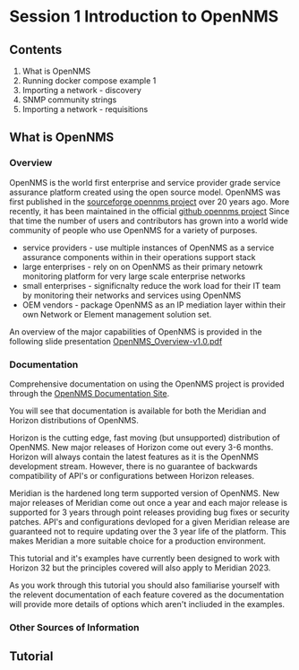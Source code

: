 # Session 1 Introduction to OpenNMS

## Contents

1. What is OpenNMS
2. Running docker compose example 1
3. Importing a network - discovery
4. SNMP community strings
5. Importing a network - requisitions


## What is OpenNMS

### Overview

OpenNMS is the world first enterprise and service provider grade service assurance platform created using the open source model.
OpenNMS was first published in the [sourceforge opennms project](https://sourceforge.net/projects/opennms/) over 20 years ago. 
More recently, it has been maintained in the official [github opennms project](https://github.com/OpenNMS/opennms)
Since that time the number of users and contributors has grown into a world wide community of people who use OpenNMS for a variety of purposes.

* service providers - use multiple instances of OpenNMS as a service assurance components within in their operations support stack
* large enterprises - rely on on OpenNMS as their primary netowrk monitoring platform for  very large scale enterprise networks
* small enterprises - significnalty reduce the work load for their IT team by monitoring their networks and services using OpenNMS
* OEM vendors - package OpenNMS as an IP mediation layer within their own Network or Element management solution set. 

An overview of the major capabilities of OpenNMS is provided in the following slide presentation [OpenNMS_Overview-v1.0.pdf](../session1/OpenNMS_Overview-v1.0.pdf)

### Documentation
Comprehensive documentation on using the OpenNMS project is provided through the [OpenNMS Documentation Site](https://docs.opennms.com/start-page/1.0.0/index.html).

You will see that documentation is available for both the Meridian and Horizon distributions of OpenNMS.

Horizon is the cutting edge, fast moving (but unsupported) distribution of OpenNMS.
New major releases of Horizon come out every 3-6 months.
Horizon will always contain the latest features as it is the OpenNMS development stream.
However, there is no guarantee of backwards compatibility of API's or configurations between Horizon releases.

Meridian is the hardened long term supported version of OpenNMS. 
New major releases of Meridian come out once a year and each major release is supported for 3 years through point releases providing bug fixes or security patches.
API's and configurations devloped for a given Meridian release are guaranteed not to require updating over the 3 year life of the platform.
This makes Meridian a more suitable choice for a production environment.

This tutorial and it's examples have currently been designed to work with Horizon 32 but the principles covered will also apply to Meridian 2023.

As you work through this tutorial you should also familiarise yourself with the relevent documentation of each feature covered as the documentation will provide more details of options which aren't incliuded in the examples.

### Other Sources of Information






## Tutorial
